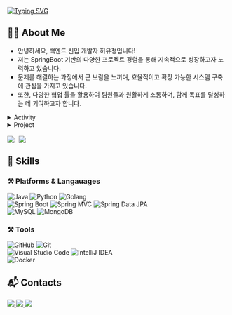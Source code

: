 
[![Typing SVG](https://readme-typing-svg.demolab.com?font=Fira+Code&weight=700&size=25&pause=1000&color=00A3FF&center=true&vCenter=true&width=500&lines=Hello+there!+I'm+YouJeong)](https://git.io/typing-svg)

## 👩‍💻 **About Me** 

- 안녕하세요, 백엔드 신입 개발자 허유정입니다!
- 저는 SpringBoot 기반의 다양한 프로젝트 경험을 통해 지속적으로 성장하고자 노력하고 있습니다.
- 문제를 해결하는 과정에서 큰 보람을 느끼며, 효율적이고 확장 가능한 시스템 구축에 관심을 가지고 있습니다.
- 또한, 다양한 협업 툴을 활용하여 팀원들과 원활하게 소통하며, 함께 목표를 달성하는 데 기여하고자 합니다.

<details>
  <summary>Activity</summary>
  <table>
    <tr>
      <th>PERIOD</th>
      <th>Affiliation</th>
      <th>Position</th>
    </tr>
    <tr>
      <td>2021.07.01 ~ 2024.12.31</td>
      <td>Department of Computer Science, SYSAILAB</td>
      <td>Affiliated Student</td>
    </tr>
    <tr>
      <td>2022.12.01 ~ 2023.11.30</td>
      <td>Student Council of Department of Computer Science</td>
      <td>The Vice President</td>
    </tr>
    <tr>
      <td>2023.03.01 ~ 2024.10.15</td>
      <td>WayoGayo Bongsa</td>
      <td>Instructor</td>
    </tr>
    <tr>
      <td>2024.03.08 ~ 2024.12.31</td>
      <td>Sojunghan Bongsadan</td>
      <td>Member</td>
    </tr>
  </table>
</details>

<details>
  <summary>Project</summary>
  <table>
    <tr>
      <th>PERIOD</th>
      <th>TITLE</th>
      <th>SUBJECT</th>
    </tr>
    <tr>
      <td>2022.05.16 ~ 2022.11.10</td>
      <td>Meataverse content create</td>
      <td>2022 Sungoo Women Empowerment Global (SWEG) [Best Metaverse Space Creation]</td>
    </tr>
    <tr>
      <td>2023.03.02 ~ 2023.06.16</td>
      <td>Mobile Computing</td>
      <td><a href="https://github.com/jeong-sys/Naderiyagi" target="_blank">[나들이야기] 여행 기록 어플리케이션</a></td>
    </tr>
    <tr>
      <td>2023.04.01 ~ 2023.11.30</td>
      <td>R&E</td>
      <td><a href="https://github.com/jeong-sys/RnE_project" target="_blank">X-ray를 활용한 식물 성장 기록 관찰 웹</a></td>
    </tr>
    <tr>
      <td>2023.11.20 ~ 2023.12.20</td>
      <td>소프트웨어 설계</td>
      <td><a href="https://github.com/jeong-sys/SecretGrowth" target="_blank">식물 일지 기록 웹</a></td>
    </tr>
    <tr>
      <td>2024.02.01 ~ 2024.11.29</td>
      <td>Capstone</td>
      <td><a href="https://github.com/HBNU-SWUNIV/come-capstone24-akdong_developer" target="_blank">백엔드 서비스 프로바이더: 경량형 컨테이너 서비스 개발</a></td>
    </tr>
    <tr>
      <td>2024.12.10 ~ 2025.01.05</td>
      <td>우리의 봄</td>
      <td><a href="https://github.com/prgrms-be-devcourse/NBE2-3-2-team6" target="_blank">REDBOX: 헌혈증 기부 시스템</a></td>
    </tr>
  </table>
</details>

<br/>

<div style="display: flex; justify-content: left; align-items: left; flex-wrap: wrap; gap: 10px;">
  <img src="https://github-readme-stats.vercel.app/api?username=jeong-sys&show_icons=true&theme=tokyonight" >
  <img src="https://github-readme-stats.vercel.app/api/top-langs/?username=jeong-sys&layout=compact&theme=tokyonight" >
</div>

## 💪 **Skills** 
### ⚒️ Platforms & Langauages
![Java](https://img.shields.io/badge/Java-007396.svg?&style=for-the-badge&logo=OpenJDK&logoColor=white)
![Python](https://img.shields.io/badge/Python-3776AB.svg?&style=for-the-badge&logo=Python&logoColor=white)
![Golang](https://img.shields.io/badge/GoLand-000000.svg?style=for-the-badge&logo=Goland&logoColor=white)
</br>
![Spring Boot](https://img.shields.io/badge/Spring%20Boot-6DB33F.svg?&style=for-the-badge&logo=SpringBoot&logoColor=white)
![Spring MVC](https://img.shields.io/badge/Spring%20MVC-6DB33F.svg?&style=for-the-badge&logo=Spring&logoColor=white)
![Spring Data JPA](https://img.shields.io/badge/Spring%20Data%20JPA-6DB33F.svg?&style=for-the-badge&logo=Hibernate&logoColor=white)
</br>
![MySQL](https://img.shields.io/badge/MySQL-4479A1.svg?&style=for-the-badge&logo=MySQL&logoColor=white)
![MongoDB](https://img.shields.io/badge/MongoDB-47A248.svg?&style=for-the-badge&logo=MongoDB&logoColor=white)

### ⚒️ Tools
![GitHub](https://img.shields.io/badge/GitHub-181717.svg?&style=for-the-badge&logo=GitHub&logoColor=white)
![Git](https://img.shields.io/badge/Git-F05032.svg?&style=for-the-badge&logo=Git&logoColor=white)
</br>
![Visual Studio Code](https://img.shields.io/badge/Visual%20Studio%20Code-007ACC.svg?&style=for-the-badge&logo=VisualStudioCode&logoColor=white)
![IntelliJ IDEA](https://img.shields.io/badge/IntelliJ%20IDEA-000000.svg?&style=for-the-badge&logo=IntelliJIDEA&logoColor=white)
</br>
![Docker](https://img.shields.io/badge/Docker-2496ED.svg?&style=for-the-badge&logo=Docker&logoColor=white)


## 📬 **Contacts**
<a href="rosee1234553@gmail.com" target="_blank"><img src="https://img.shields.io/badge/Gmail-d14836?style=for-the-badge&logo=Gmail&logoColor=white"/> <a href="https://hu-studyrecord.tistory.com/" target="_blank"><img src="https://img.shields.io/badge/Tistory-84A8AD?style=for-the-badge&logo=Tistory&logoColor=white"/> </a><a href="https://blog.naver.com/rosee12345/" target="_blank"><img src="https://img.shields.io/badge/Blog-03C75A?style=for-the-badge&logo=Naver&logoColor=white"/></a>

